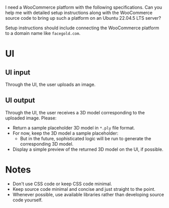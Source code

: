I need a WooCommerce platform with the following specifications. Can you help me with detailed setup instructions along with the WooCommerce source code to bring up such a platform on an Ubuntu 22.04.5 LTS server?

Setup instructions should include connecting the WooCommerce platform to a domain name like `facegold.com`.

# UI

## UI input

Through the UI, the user uploads an image.

## UI output

Through the UI, the user receives a 3D model corresponding to the uploaded image. Please:

* Return a sample placeholder 3D model in `*.ply` file format.
* For now, keep the 3D model a sample placeholder:
   * But in the future, sophisticated logic will be run to generate the corresponding 3D model.
* Display a simple preview of the returned 3D model on the UI, if possible.

# Notes

* Don't use CSS code or keep CSS code minimal.
* Keep source code minimal and concise and just straight to the point.
* Whenever possible, use available libraries rather than developing source code yourself.
